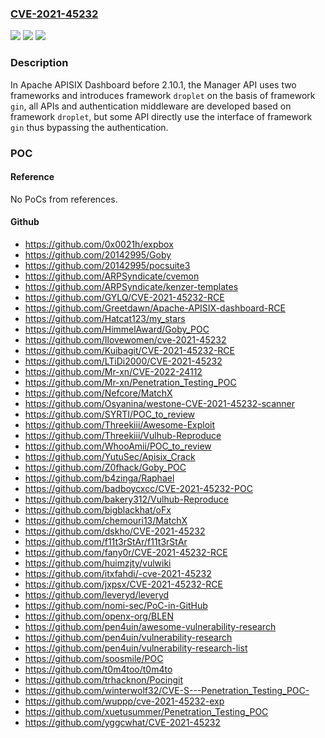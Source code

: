 ### [CVE-2021-45232](https://cve.mitre.org/cgi-bin/cvename.cgi?name=CVE-2021-45232)
![](https://img.shields.io/static/v1?label=Product&message=Apache%20APISIX%20Dashboard&color=blue)
![](https://img.shields.io/static/v1?label=Version&message=2.7%3D%202.7%20and%202.7.1%20&color=brighgreen)
![](https://img.shields.io/static/v1?label=Vulnerability&message=CWE-306%20Missing%20Authentication%20for%20Critical%20Function&color=brighgreen)

### Description

In Apache APISIX Dashboard before 2.10.1, the Manager API uses two frameworks and introduces framework `droplet` on the basis of framework `gin`, all APIs and authentication middleware are developed based on framework `droplet`, but some API directly use the interface of framework `gin` thus bypassing the authentication.

### POC

#### Reference
No PoCs from references.

#### Github
- https://github.com/0x0021h/expbox
- https://github.com/20142995/Goby
- https://github.com/20142995/pocsuite3
- https://github.com/ARPSyndicate/cvemon
- https://github.com/ARPSyndicate/kenzer-templates
- https://github.com/GYLQ/CVE-2021-45232-RCE
- https://github.com/Greetdawn/Apache-APISIX-dashboard-RCE
- https://github.com/Hatcat123/my_stars
- https://github.com/HimmelAward/Goby_POC
- https://github.com/Ilovewomen/cve-2021-45232
- https://github.com/Kuibagit/CVE-2021-45232-RCE
- https://github.com/LTiDi2000/CVE-2021-45232
- https://github.com/Mr-xn/CVE-2022-24112
- https://github.com/Mr-xn/Penetration_Testing_POC
- https://github.com/Nefcore/MatchX
- https://github.com/Osyanina/westone-CVE-2021-45232-scanner
- https://github.com/SYRTI/POC_to_review
- https://github.com/Threekiii/Awesome-Exploit
- https://github.com/Threekiii/Vulhub-Reproduce
- https://github.com/WhooAmii/POC_to_review
- https://github.com/YutuSec/Apisix_Crack
- https://github.com/Z0fhack/Goby_POC
- https://github.com/b4zinga/Raphael
- https://github.com/badboycxcc/CVE-2021-45232-POC
- https://github.com/bakery312/Vulhub-Reproduce
- https://github.com/bigblackhat/oFx
- https://github.com/chemouri13/MatchX
- https://github.com/dskho/CVE-2021-45232
- https://github.com/f11t3rStAr/f11t3rStAr
- https://github.com/fany0r/CVE-2021-45232-RCE
- https://github.com/huimzjty/vulwiki
- https://github.com/itxfahdi/-cve-2021-45232
- https://github.com/jxpsx/CVE-2021-45232-RCE
- https://github.com/leveryd/leveryd
- https://github.com/nomi-sec/PoC-in-GitHub
- https://github.com/openx-org/BLEN
- https://github.com/pen4uin/awesome-vulnerability-research
- https://github.com/pen4uin/vulnerability-research
- https://github.com/pen4uin/vulnerability-research-list
- https://github.com/soosmile/POC
- https://github.com/t0m4too/t0m4to
- https://github.com/trhacknon/Pocingit
- https://github.com/winterwolf32/CVE-S---Penetration_Testing_POC-
- https://github.com/wuppp/cve-2021-45232-exp
- https://github.com/xuetusummer/Penetration_Testing_POC
- https://github.com/yggcwhat/CVE-2021-45232

